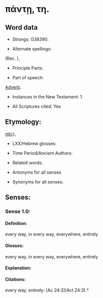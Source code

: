 # πάντῃ, τη.

<!-- Status: S2=NeedsReview -->
<!-- Lexica used for edits: BDAG, LN, FFM, A-S -->

## Word data

* Strongs: G38390.

* Alternate spellings:

(Rec. ),

* Principle Parts: 


* Part of speech: 

[Adverb](http://ugg.readthedocs.io/en/latest/adverb.html).

* Instances in the New Testament: 1.

* All Scriptures cited: Yes

## Etymology: 

[πᾶς]()),

* LXX/Hebrew glosses: 


* Time Period/Ancient Authors: 


* Related words: 

* Antonyms for all senses

* Synonyms for all senses: 


## Senses: 


### Sense  1.0: 

#### Definition:

every way, in every way, everywhere, entirely 

#### Glosses: 

every way, in every way, everywhere, entirely

#### Explanation: 


#### Citations: 

every way, entirely: [Ac 24:3](Act 24:3).†